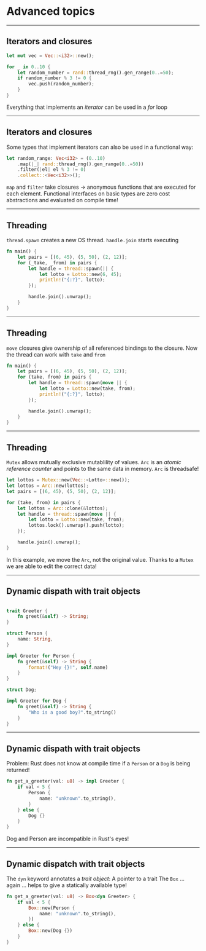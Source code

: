 # Advanced topics

---

## Iterators and closures

```rust
let mut vec = Vec::<i32>::new();

for _ in 0..10 {
    let random_number = rand::thread_rng().gen_range(0..=50);
    if random_number % 3 != 0 {
        vec.push(random_number);
    }
}
```

Everything that implements an *iterator* can be used in a *for* loop

---

## Iterators and closures

Some types that implement iterators can also be used in a functional way:

```rust
let random_range: Vec<i32> = (0..10)
    .map(|_| rand::thread_rng().gen_range(0..=50))
    .filter(|el| el % 3 != 0)
    .collect::<Vec<i32>>();
```

`map` and `filter` take closures -> anonymous functions that are executed for each element.
Functional interfaces on basic types are zero cost abstractions and evaluated on compile time!

---

## Threading

`thread.spawn` creates a new OS thread. `handle.join` starts executing

```rust
fn main() {
    let pairs = [(6, 45), (5, 50), (2, 12)];
    for (_take, _from) in pairs {
        let handle = thread::spawn(|| {
            let lotto = Lotto::new(6, 45);
            println!("{:?}", lotto);
        });

        handle.join().unwrap();
    }
}
```

---

## Threading

`move` closures give ownership of all referenced bindings to the closure. Now the thread can work with `take` and `from`


```rust
fn main() {
    let pairs = [(6, 45), (5, 50), (2, 12)];
    for (take, from) in pairs {
        let handle = thread::spawn(move || {
            let lotto = Lotto::new(take, from);
            println!("{:?}", lotto);
        });

        handle.join().unwrap();
    }
}
```

---

## Threading

`Mutex` allows mutually exclusive mutablility of values.
`Arc` is an *atomic reference counter* and points to the same data in memory. `Arc` is threadsafe!

```rust
let lottos = Mutex::new(Vec::<Lotto>::new());
let lottos = Arc::new(lottos);
let pairs = [(6, 45), (5, 50), (2, 12)];

for (take, from) in pairs {
    let lottos = Arc::clone(&lottos);
    let handle = thread::spawn(move || {
        let lotto = Lotto::new(take, from);
        lottos.lock().unwrap().push(lotto);
    });

    handle.join().unwrap();
}
```

In this example, we move the `Arc`, not the original value. Thanks to a `Mutex` we are able to edit the correct data!

---

## Dynamic dispath with trait objects

```rust

trait Greeter {
    fn greet(&self) -> String;
}

struct Person {
    name: String,
}

impl Greeter for Person {
    fn greet(&self) -> String {
        format!("Hey {}!", self.name)
    }
}

struct Dog;

impl Greeter for Dog {
    fn greet(&self) -> String {
        "Who is a good boy?".to_string()
    }
}
```

---

## Dynamic dispath with trait objects

Problem: Rust does not know at compile time if a `Person` or a `Dog` is being returned!

```rust
fn get_a_greeter(val: u8) -> impl Greeter {
    if val < 5 {
        Person {
            name: "unknown".to_string(),
        }
    } else {
        Dog {}
    }
}
```

Dog and Person are incompatible in Rust's eyes!

---

## Dynamic dispatch with trait objects

The `dyn` keyword annotates a *trait object*: A pointer to a trait
The `Box` ... again ... helps to give a statically available type!

```rust
fn get_a_greeter(val: u8) -> Box<dyn Greeter> {
    if val < 5 {
        Box::new(Person {
            name: "unknown".to_string(),
        })
    } else {
        Box::new(Dog {})
    }
}
```
